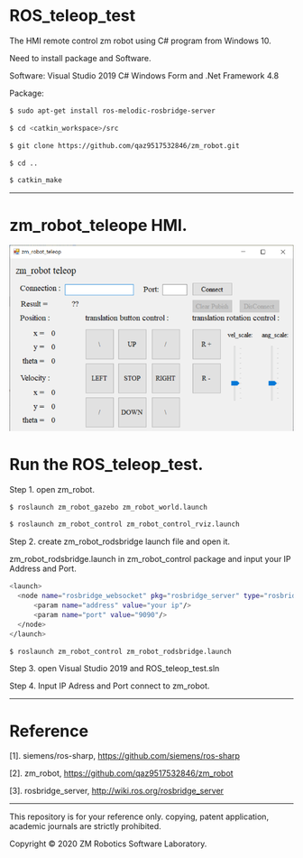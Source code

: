 # ROS_teleop_test
The HMI remote control zm robot using C# program from Windows 10.

Need to install package and Software.

Software: Visual Studio 2019 C# Windows Form and .Net Framework 4.8

Package:

``` bash
$ sudo apt-get install ros-melodic-rosbridge-server
```

``` bash
$ cd <catkin_workspace>/src
```

``` bash
$ git clone https://github.com/qaz9517532846/zm_robot.git
```


``` bash
$ cd ..
```

``` bash
$ catkin_make
```

------

# zm_robot_teleope HMI.

![image](https://github.com/qaz9517532846/ROS_teleop_test/blob/main/image/zm_robot_teleop.png)

# Run the ROS_teleop_test.

Step 1. open zm_robot.

``` bash
$ roslaunch zm_robot_gazebo zm_robot_world.launch
```

``` bash
$ roslaunch zm_robot_control zm_robot_control_rviz.launch
```

Step 2. create zm_robot_rodsbridge launch file and open it.

zm_robot_rodsbridge.launch in zm_robot_control package and input your IP Address and Port.

``` bash
<launch>
  <node name="rosbridge_websocket" pkg="rosbridge_server" type="rosbridge_websocket" output="screen">
      <param name="address" value="your ip"/>
      <param name="port" value="9090"/>
  </node>
</launch>
```

``` bash
$ roslaunch zm_robot_control zm_robot_rodsbridge.launch
```

Step 3. open Visual Studio 2019 and ROS_teleop_test.sln

Step 4. Input IP Adress and Port connect to zm_robot.

------

# Reference

[1]. siemens/ros-sharp, https://github.com/siemens/ros-sharp

[2]. zm_robot, https://github.com/qaz9517532846/zm_robot

[3]. rosbridge_server, http://wiki.ros.org/rosbridge_server

------

This repository is for your reference only. copying, patent application, academic journals are strictly prohibited.

Copyright © 2020 ZM Robotics Software Laboratory.
